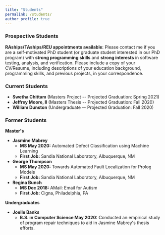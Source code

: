 ```yaml
---
title: "Students"
permalink: /students/
author_profile: true
---
```


### <i class="fa fa-fw fa-user-plus" aria-hidden="true"></i> Prospective Students

**RAships/TAships/REU appointments available:** Please contact me if you are a self-motivated PhD student (or graduate student interested in our PhD program) with **strong programming skills** and **strong interests** in software testing, analysis, and verification. Please include a copy of your CV/Resume, including descriptions of your education background, programming skills, and previous projects, in your correspondence. 


### <i class="fa fa-fw fa-users" aria-hidden="true"></i> Current Students
* **Swetha Chittam** (Masters Project -- Projected Graduation: Spring 2021)
* **Jeffrey Moore, II** (Masters Thesis -- Projected Graduation: Fall 2020)
* **William Dunston** (Undergraduate -- Projected Graduation: Fall 2020)

### <i class="fa fa-fw fa-user-graduate" aria-hidden="true"></i> Former Students
**Master's**
* **Jasmine Mabrey** 
  - **MS May 2020:** Automated Defect Classification using Machine Learning
  - **First Job:** Sandia National Laboratory, Albuquerque, NM
* **George Thompson** 
    - **MS May 2020:** Towards Automated Fault Localization for Prolog Models
    - **First Job:** Sandia National Laboratory, Albuquerque, NM
* **Regina Bunch** 
    - **MS Dec 2018:** AMail: Email for Autism 
    - **First Job:** Cigna, Philadelphia, PA

**Undergraduates**
* **Joelle Banks** 
    - **B.S. in Computer Science May 2020:** Conducted an empirical study of program repair techniques to aid in Jasmine Mabrey's thesis efforts.
